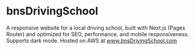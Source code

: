 # bnsDrivingSchool
A responsive website for a local driving school, built with Next.js (Pages Router) and optimized for SEO, performance, and mobile responsiveness. Supports dark mode. Hosted on AWS at www.bnsDrivingSchool.com

